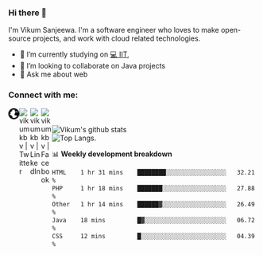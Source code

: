 ### Hi there 👋

I'm Vikum Sanjeewa. I'm a software engineer who loves to make open-source projects, and work with cloud related technologies.

- 🔭 I’m currently studying on [💻 IIT](http://iit.ac.lk/),
- 👯 I’m looking to collaborate on Java projects
- 💬 Ask me about web
<!-- - 🌱 I’m currently learning flutter and react 👓 -->


### Connect with me:

[<img align="left" alt="vikumkbv" width="22px" src="https://raw.githubusercontent.com/iconic/open-iconic/master/svg/globe.svg" />][website]
[<img align="left" alt="vikumkbv | Twitter" width="22px" src="https://cdn.jsdelivr.net/npm/simple-icons@v3/icons/twitter.svg" />][twitter]
[<img align="left" alt="vikumkbv | LinkedIn" width="22px" src="https://cdn.jsdelivr.net/npm/simple-icons@v3/icons/linkedin.svg" />][linkedin]
[<img align="left" alt="vikumkbv | Facebook" width="22px" src="https://cdn.jsdelivr.net/npm/simple-icons@3.4.1/icons/facebook.svg" />][Facebook]
<!--
[<img align="left" alt="vikumkbv | StackOverFlow" width="22px" src="https://cdn.jsdelivr.net/npm/simple-icons@3.4.1/icons/stackoverflow.svg" />][StackOverFlow]
[<img align="left" alt="vikumkbv | gitlab" width="22px" src="https://cdn.jsdelivr.net/npm/simple-icons@3.4.1/icons/gitlab.svg" />][gitlab]
-->
<br/><br/>
![Vikum's github stats](https://github-readme-stats.vercel.app/api?username=vikumkbv&show_icons=true&theme=dracula)<br/>
![Top Langs](https://github-readme-stats.vercel.app/api/top-langs/?username=vikumkbv&layout=compact).

[website]: https://vikumkbv.github.io
[twitter]: https://twitter.com/vikumkbv
[linkedin]: https://www.linkedin.com/in/vikumkbv
[Facebook]: https://www.facebook.com/vikum.sanjeewa

📊 **Weekly development breakdown**
<!--START_SECTION:waka-->
```text
HTML    1 hr 31 mins    ████████░░░░░░░░░░░░░░░░░   32.21 % 
PHP     1 hr 18 mins    ███████░░░░░░░░░░░░░░░░░░   27.88 % 
Other   1 hr 14 mins    ██████▓░░░░░░░░░░░░░░░░░░   26.49 % 
Java    18 mins         █▓░░░░░░░░░░░░░░░░░░░░░░░   06.72 % 
CSS     12 mins         █░░░░░░░░░░░░░░░░░░░░░░░░   04.39 % 
```
<!--END_SECTION:waka-->
<!--
[StackOverFlow]: https://stackoverflow.com/users/5606759/danushka-herath
[gitlab]: https://gitlab.com/vikumkbv
-->
<!--
[![E-Mail](https://img.shields.io/badge/--email?label=E-mail&logo=Gmail&style=social)](mailto:vikumkbv@gmail.com) [![Follow on Twitter](https://img.shields.io/badge/--twitter?label=Twitter&logo=Twitter&style=social)](https://twitter.com/vikumkbv) [![Connect on LinkedIn](https://img.shields.io/badge/--linkedin?label=LinkedIn&logo=LinkedIn&style=social)](https://www.linkedin.com/in/vikumkbv)


**vikumkbv/vikumkbv** is a ✨ _special_ ✨ repository because its `README.md` (this file) appears on your GitHub profile.

Here are some ideas to get you started:

- 🔭 I’m currently working on ...
- 🌱 I’m currently learning ...
- 👯 I’m looking to collaborate on ...
- 🤔 I’m looking for help with ...
- 💬 Ask me about ...
- 📫 How to reach me: ...
- 😄 Pronouns: ...
- ⚡ Fun fact: ...
-->
